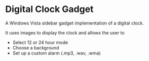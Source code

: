 # Digital Clock Gadget
A Windows Vista sidebar gadget implementation of a digital clock.

It uses images to display the clock and allows the user to
* Select 12 or 24 hour mode
* Choose a background
* Set up a custom alarm (.mp3, .wav, .wma)
